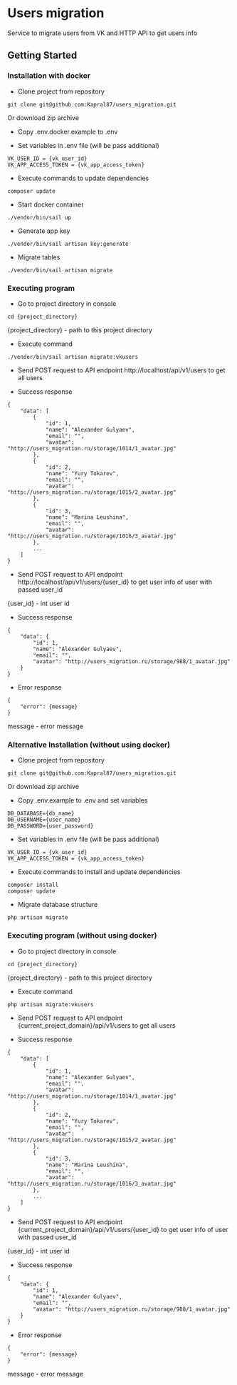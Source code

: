 # Users migration

Service to migrate users from VK and HTTP API to get users info


## Getting Started

### Installation with docker

* Clone project from repository
```
git clone git@github.com:Kapral87/users_migration.git
```
Or download zip archive

* Copy .env.docker.example to .env

* Set variables in .env file (will be pass additional)
```
VK_USER_ID = {vk_user_id}
VK_APP_ACCESS_TOKEN = {vk_app_access_token}
```

* Execute commands to update dependencies
```
composer update
```

* Start docker container
```
./vendor/bin/sail up
```

* Generate app key
```
./vendor/bin/sail artisan key:generate
```

* Migrate tables
```
./vendor/bin/sail artisan migrate
```

### Executing program

* Go to project directory in console
```
cd {project_directory}
```

{project_directory} - path to this project directory

* Execute command
```
./vendor/bin/sail artisan migrate:vkusers
```

* Send POST request to API endpoint http://localhost/api/v1/users to get all users

* Success response
```
{
    "data": [
        {
            "id": 1,
            "name": "Alexander Gulyaev",
            "email": "",
            "avatar": "http://users_migration.ru/storage/1014/1_avatar.jpg"
        },
        {
            "id": 2,
            "name": "Yury Tokarev",
            "email": "",
            "avatar": "http://users_migration.ru/storage/1015/2_avatar.jpg"
        },
        {
            "id": 3,
            "name": "Marina Leushina",
            "email": "",
            "avatar": "http://users_migration.ru/storage/1016/3_avatar.jpg"
        },
        ...
    ]
}
```

* Send POST request to API endpoint http://localhost/api/v1/users/{user_id} to get user info of user with passed user_id

{user_id} - int user id

* Success response
```
{
    "data": {
        "id": 1,
        "name": "Alexander Gulyaev",
        "email": "",
        "avatar": "http://users_migration.ru/storage/988/1_avatar.jpg"
    }
}
```

* Error response

```
{
    "error": {message}
}
```

message - error message

### Alternative Installation (without using docker)

* Clone project from repository
```
git clone git@github.com:Kapral87/users_migration.git
```
Or download zip archive

* Copy .env.example to .env and set variables
```
DB_DATABASE={db_name}
DB_USERNAME={user_name}
DB_PASSWORD={user_password}
```

* Set variables in .env file (will be pass additional)
```
VK_USER_ID = {vk_user_id}
VK_APP_ACCESS_TOKEN = {vk_app_access_token}
```

* Execute commands to install and update dependencies
```
composer install
composer update
```

* Migrate database structure
```
php artisan migrate
```


### Executing program (without using docker)

* Go to project directory in console
```
cd {project_directory}
```

{project_directory} - path to this project directory

* Execute command
```
php artisan migrate:vkusers
```

* Send POST request to API endpoint {current_project_domain}/api/v1/users to get all users

* Success response
```
{
    "data": [
        {
            "id": 1,
            "name": "Alexander Gulyaev",
            "email": "",
            "avatar": "http://users_migration.ru/storage/1014/1_avatar.jpg"
        },
        {
            "id": 2,
            "name": "Yury Tokarev",
            "email": "",
            "avatar": "http://users_migration.ru/storage/1015/2_avatar.jpg"
        },
        {
            "id": 3,
            "name": "Marina Leushina",
            "email": "",
            "avatar": "http://users_migration.ru/storage/1016/3_avatar.jpg"
        },
        ...
    ]
}
```

* Send POST request to API endpoint {current_project_domain}/api/v1/users/{user_id} to get user info of user with passed user_id

{user_id} - int user id

* Success response
```
{
    "data": {
        "id": 1,
        "name": "Alexander Gulyaev",
        "email": "",
        "avatar": "http://users_migration.ru/storage/988/1_avatar.jpg"
    }
}
```

* Error response

```
{
    "error": {message}
}
```

message - error message
